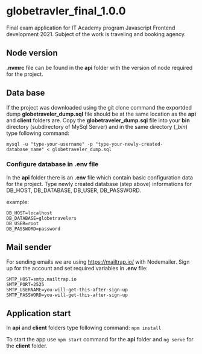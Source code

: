 # globetravler_final_1.0.0
Final exam application for IT Academy program Javascript Frontend development 2021. Subject of the work is traveling and booking agency.

## Node version

**.nvmrc** file can be found in the **api** folder with the version of node required for the project.

## Data base

If the project was downloaded using the git clone command the exportded dump **globetraveler_dump.sql** file should be at the same location as the **api** and **client** folders are.
Copy the __globetraveler_dump.sql__ file into your __bin__ directory (subdirectory of MySql Server) and in the same directory (__bin_) type following command:

```mysql
mysql -u "type-your-username" -p "type-your-newly-created-database_name" < globetraveler_dump.sql
```


### Configure database in .env file

In the **api** folder there is an **.env** file which contain basic configuration data for the project. Type
newly created database (step above) informations for DB_HOST, DB_DATABASE, DB_USER, DB_PASSWORD.

example:

```.env
DB_HOST=localhost
DB_DATABASE=globetravelers
DB_USER=root
DB_PASSWORD=password
```

## Mail sender

For sending emails we are using https://mailtrap.io/ with Nodemailer. Sign up for the account and set required variables in **.env** file:

```.env
SMTP_HOST=smtp.mailtrap.io
SMTP_PORT=2525
SMTP_USERNAME=you-will-get-this-after-sign-up
SMTP_PASSWORD=you-will-get-this-after-sign-up
```

## Application start

In **api** and **client** folders type following command: `npm install`

To start the app use `npm start` command for the **api** folder and `ng serve` for the **client** folder.
